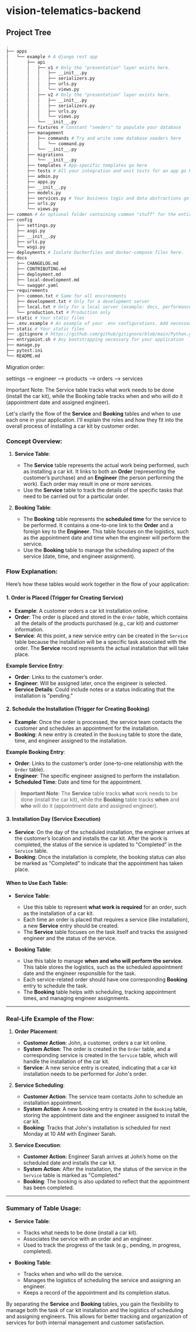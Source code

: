 # vision-telematics-backend

## Project Tree

``` bash
.
├── apps
│   └── example # A django rest app
│       ├── api
│       │   ├── v1 # Only the "presentation" layer exists here.
│       │   │   ├── __init__.py
│       │   │   ├── serializers.py
│       │   │   ├── urls.py
│       │   │   └── views.py
│       │   ├── v2 # Only the "presentation" layer exists here.
│       │   │   ├── __init__.py
│       │   │   ├── serializers.py
│       │   │   ├── urls.py
│       │   │   └── views.py
│       │   └── __init__.py
│       ├── fixtures # Constant "seeders" to populate your database
│       ├── management
│       │   ├── commands # Try and write some database seeders here
│       │   │   └── command.py
│       │   └── __init__.py
│       ├── migrations
│       │   └── __init__.py
│       ├── templates # App-specific templates go here
│       ├── tests # All your integration and unit tests for an app go here.
│       ├── admin.py
│       ├── apps.py
│       ├── __init__.py
│       ├── models.py
│       ├── services.py # Your business logic and data abstractions go here.
│       ├── urls.py
│       └── views.py
├── common # An optional folder containing common "stuff" for the entire project
├── config
│   ├── settings.py
│   ├── asgi.py
│   ├── __init__.py
│   ├── urls.py
│   └── wsgi.py
├── deployments # Isolate Dockerfiles and docker-compose files here.
├── docs
│   ├── CHANGELOG.md
│   ├── CONTRIBUTING.md
│   ├── deployment.md
│   ├── local-development.md
│   └── swagger.yaml
├── requirements
│   ├── common.txt # Same for all environments
│   ├── development.txt # Only for a development server
│   ├── local.txt # Only for a local server (example: docs, performance testing, etc.)
│   └── production.txt # Production only
├── static # Your static files
├── .env.example # An example of your .env configurations. Add necessary comments.
├── static # Your static files
├── .gitignore # https://github.com/github/gitignore/blob/main/Python.gitignore
├── entrypoint.sh # Any bootstrapping necessary for your application
├── manage.py
├── pytest.ini
└── README.md
```


Migration order:

settings --> engineer --> products --> orders --> services


Important Note: The Service table tracks what work needs to be done (install the car kit), while the Booking table tracks when and who will do it (appointment date and assigned engineer).

Let's clarify the flow of the **Service** and **Booking** tables and when to use each one in your application. I'll explain the roles and how they fit into the overall process of installing a car kit by customer order.

### **Concept Overview:**

1. **Service Table**:
    - The **Service** table represents the actual work being performed, such as installing a car kit. It links to both an **Order** (representing the customer’s purchase) and an **Engineer** (the person performing the work). Each order may result in one or more services.
    - Use the **Service** table to track the details of the specific tasks that need to be carried out for a particular order.

2. **Booking Table**:
    - The **Booking** table represents the **scheduled time** for the service to be performed. It contains a one-to-one link to the **Order** and a foreign key to the **Engineer**. This table focuses on the logistics, such as the appointment date and time when the engineer will perform the service.
    - Use the **Booking** table to manage the scheduling aspect of the service (date, time, and engineer assignment).

### **Flow Explanation**:

Here’s how these tables would work together in the flow of your application:

#### **1. Order is Placed (Trigger for Creating Service)**
- **Example**: A customer orders a car kit installation online.
- **Order**: The order is placed and stored in the `Order` table, which contains all the details of the products purchased (e.g., car kit) and customer information.
- **Service**: At this point, a new service entry can be created in the `Service` table because the installation will be a specific task associated with the order. The **Service** record represents the actual installation that will take place.

**Example Service Entry**:
- **Order**: Links to the customer’s order.
- **Engineer**: Will be assigned later, once the engineer is selected.
- **Service Details**: Could include notes or a status indicating that the installation is "pending."

#### **2. Schedule the Installation (Trigger for Creating Booking)**
- **Example**: Once the order is processed, the service team contacts the customer and schedules an appointment for the installation.
- **Booking**: A new entry is created in the `Booking` table to store the date, time, and engineer assigned to the installation.

**Example Booking Entry**:
- **Order**: Links to the customer’s order (one-to-one relationship with the `Order` table).
- **Engineer**: The specific engineer assigned to perform the installation.
- **Scheduled Time**: Date and time for the appointment.

> **Important Note**: The **Service** table tracks **what** work needs to be done (install the car kit), while the **Booking** table tracks **when** and **who** will do it (appointment date and assigned engineer).

#### **3. Installation Day (Service Execution)**
- **Service**: On the day of the scheduled installation, the engineer arrives at the customer’s location and installs the car kit. After the work is completed, the status of the service is updated to "Completed" in the `Service` table.
- **Booking**: Once the installation is complete, the booking status can also be marked as "Completed" to indicate that the appointment has taken place.

#### **When to Use Each Table**:

- **Service Table**:
    - Use this table to represent **what work is required** for an order, such as the installation of a car kit.
    - Each time an order is placed that requires a service (like installation), a new **Service** entry should be created.
    - The **Service** table focuses on the task itself and tracks the assigned engineer and the status of the service.

- **Booking Table**:
    - Use this table to manage **when and who will perform the service**. This table stores the logistics, such as the scheduled appointment date and the engineer responsible for the task.
    - Each service-related order should have one corresponding **Booking** entry to schedule the task.
    - The **Booking** table helps with scheduling, tracking appointment times, and managing engineer assignments.

---

### **Real-Life Example of the Flow**:

1. **Order Placement**:
    - **Customer Action**: John, a customer, orders a car kit online.
    - **System Action**: The order is created in the `Order` table, and a corresponding service is created in the `Service` table, which will handle the installation of the car kit.
    - **Service**: A new service entry is created, indicating that a car kit installation needs to be performed for John's order.

2. **Service Scheduling**:
    - **Customer Action**: The service team contacts John to schedule an installation appointment.
    - **System Action**: A new booking entry is created in the `Booking` table, storing the appointment date and the engineer assigned to install the car kit.
    - **Booking**: Tracks that John's installation is scheduled for next Monday at 10 AM with Engineer Sarah.

3. **Service Execution**:
    - **Customer Action**: Engineer Sarah arrives at John’s home on the scheduled date and installs the car kit.
    - **System Action**: After the installation, the status of the service in the `Service` table is marked as "Completed."
    - **Booking**: The booking is also updated to reflect that the appointment has been completed.

---

### **Summary of Table Usage**:

- **Service Table**:
    - Tracks what needs to be done (install a car kit).
    - Associates the service with an order and an engineer.
    - Used to track the progress of the task (e.g., pending, in progress, completed).

- **Booking Table**:
    - Tracks when and who will do the service.
    - Manages the logistics of scheduling the service and assigning an engineer.
    - Keeps a record of the appointment and its completion status.

By separating the **Service** and **Booking** tables, you gain the flexibility to manage both the task of car kit installation and the logistics of scheduling and assigning engineers. This allows for better tracking and organization of services for both internal management and customer satisfaction.